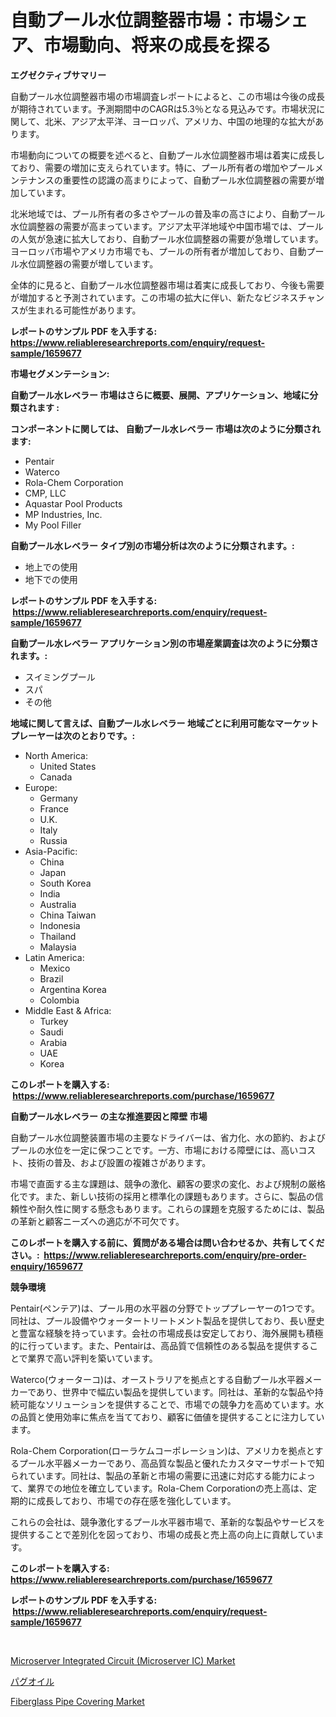 <p><h1>自動プール水位調整器市場：市場シェア、市場動向、将来の成長を探る</h1></p><p><strong>エグゼクティブサマリー</strong></p>
<p><p>自動プール水位調整器市場の市場調査レポートによると、この市場は今後の成長が期待されています。予測期間中のCAGRは5.3％となる見込みです。市場状況に関して、北米、アジア太平洋、ヨーロッパ、アメリカ、中国の地理的な拡大があります。</p><p>市場動向についての概要を述べると、自動プール水位調整器市場は着実に成長しており、需要の増加に支えられています。特に、プール所有者の増加やプールメンテナンスの重要性の認識の高まりによって、自動プール水位調整器の需要が増加しています。</p><p>北米地域では、プール所有者の多さやプールの普及率の高さにより、自動プール水位調整器の需要が高まっています。アジア太平洋地域や中国市場では、プールの人気が急速に拡大しており、自動プール水位調整器の需要が急増しています。ヨーロッパ市場やアメリカ市場でも、プールの所有者が増加しており、自動プール水位調整器の需要が増しています。</p><p>全体的に見ると、自動プール水位調整器市場は着実に成長しており、今後も需要が増加すると予測されています。この市場の拡大に伴い、新たなビジネスチャンスが生まれる可能性があります。</p></p>
<p><strong>レポートのサンプル PDF を入手する: <a href="https://www.reliableresearchreports.com/enquiry/request-sample/1659677">https://www.reliableresearchreports.com/enquiry/request-sample/1659677</a></strong></p>
<p><strong>市場セグメンテーション:</strong></p>
<p><strong> 自動プール水レベラー 市場はさらに概要、展開、アプリケーション、地域に分類されます :</strong></p>
<p><strong>コンポーネントに関しては、 自動プール水レベラー 市場は次のように分類されます: &nbsp;</strong></p>
<p><ul><li>Pentair</li><li>Waterco</li><li>Rola-Chem Corporation</li><li>CMP, LLC</li><li>Aquastar Pool Products</li><li>MP Industries, Inc.</li><li>My Pool Filler</li></ul></p>
<p><strong> 自動プール水レベラー タイプ別の市場分析は次のように分類されます。:</strong></p>
<p><ul><li>地上での使用</li><li>地下での使用</li></ul></p>
<p><strong>レポートのサンプル PDF を入手する: &nbsp;<a href="https://www.reliableresearchreports.com/enquiry/request-sample/1659677">https://www.reliableresearchreports.com/enquiry/request-sample/1659677</a></strong></p>
<p><strong> 自動プール水レベラー アプリケーション別の市場産業調査は次のように分類されます。:</strong></p>
<p><ul><li>スイミングプール</li><li>スパ</li><li>その他</li></ul></p>
<p><strong>地域に関して言えば、自動プール水レベラー 地域ごとに利用可能なマーケットプレーヤーは次のとおりです。:</strong></p>
<p><ul>
    <li>
        North America:
        <ul>
            <li>United States</li>
            <li>Canada</li>
        </ul>
    </li>
    <li>
        Europe:
        <ul>
            <li>Germany</li>
            <li>France</li>
            <li>U.K.</li>
            <li>Italy</li>
            <li>Russia</li>
        </ul>
    </li>
    <li>
        Asia-Pacific:
        <ul>
            <li>China</li>
            <li>Japan</li>
            <li>South Korea</li>
            <li>India</li>
            <li>Australia</li>
            <li>China Taiwan</li>
            <li>Indonesia</li>
            <li>Thailand</li>
            <li>Malaysia</li>
        </ul>
    </li>
    <li>
        Latin America:
        <ul>
            <li>Mexico</li>
            <li>Brazil</li>
            <li>Argentina Korea</li>
            <li>Colombia</li>
        </ul>
    </li>
    <li>
        Middle East & Africa:
        <ul>
            <li>Turkey</li>
            <li>Saudi</li>
            <li>Arabia</li>
            <li>UAE</li>
            <li>Korea</li>
        </ul>
    </li>
    </ul></p>
<p><strong>このレポートを購入する: &nbsp;<a href="https://www.reliableresearchreports.com/purchase/1659677">https://www.reliableresearchreports.com/purchase/1659677</a></strong></p>
<p><strong>自動プール水レベラー の主な推進要因と障壁 市場</strong></p>
<p><p>自動プール水位調整装置市場の主要なドライバーは、省力化、水の節約、およびプールの水位を一定に保つことです。一方、市場における障壁には、高いコスト、技術の普及、および設置の複雑さがあります。</p><p>市場で直面する主な課題は、競争の激化、顧客の要求の変化、および規制の厳格化です。また、新しい技術の採用と標準化の課題もあります。さらに、製品の信頼性や耐久性に関する懸念もあります。これらの課題を克服するためには、製品の革新と顧客ニーズへの適応が不可欠です。</p></p>
<p><strong>このレポートを購入する前に、質問がある場合は問い合わせるか、共有してください。:&nbsp; <a href="https://www.reliableresearchreports.com/enquiry/pre-order-enquiry/1659677">https://www.reliableresearchreports.com/enquiry/pre-order-enquiry/1659677</a></strong></p>
<p><strong>競争環境</strong></p>
<p><p>Pentair(ペンテア)は、プール用の水平器の分野でトッププレーヤーの1つです。同社は、プール設備やウォータートリートメント製品を提供しており、長い歴史と豊富な経験を持っています。会社の市場成長は安定しており、海外展開も積極的に行っています。また、Pentairは、高品質で信頼性のある製品を提供することで業界で高い評判を築いています。</p><p>Waterco(ウォーターコ)は、オーストラリアを拠点とする自動プール水平器メーカーであり、世界中で幅広い製品を提供しています。同社は、革新的な製品や持続可能なソリューションを提供することで、市場での競争力を高めています。水の品質と使用効率に焦点を当てており、顧客に価値を提供することに注力しています。</p><p>Rola-Chem Corporation(ローラケムコーポレーション)は、アメリカを拠点とするプール水平器メーカーであり、高品質な製品と優れたカスタマーサポートで知られています。同社は、製品の革新と市場の需要に迅速に対応する能力によって、業界での地位を確立しています。Rola-Chem Corporationの売上高は、定期的に成長しており、市場での存在感を強化しています。</p><p>これらの会社は、競争激化するプール水平器市場で、革新的な製品やサービスを提供することで差別化を図っており、市場の成長と売上高の向上に貢献しています。</p></p>
<p><strong>このレポートを購入する: &nbsp; <a href="https://www.reliableresearchreports.com/purchase/1659677">https://www.reliableresearchreports.com/purchase/1659677</a></strong></p>
<p><strong>レポートのサンプル PDF を入手する: &nbsp;<a href="https://www.reliableresearchreports.com/enquiry/request-sample/1659677">https://www.reliableresearchreports.com/enquiry/request-sample/1659677</a></strong><strong></strong></p>
<p>&nbsp;</p>
<p><p><a href="https://github.com/ruddyyedelwadw/Market-Research-Report-List-1/blob/main/microserver-integrated-circuit-microserver-ic-market.md">Microserver Integrated Circuit (Microserver IC) Market</a></p><p><a href="https://github.com/SantosDicki04/Market-Research-Report-List-1/blob/main/713709012772.md">パグオイル</a></p><p><a href="https://angry-finch-aaf.notion.site/Fiberglass-Pipe-Covering-Market-Size-Focuses-on-Market-Dynamics-In-Depth-Analysis-and-Future-Projec-9b605ea0c0fc4a9ba9488f633ce2fd17">Fiberglass Pipe Covering Market</a></p></p>